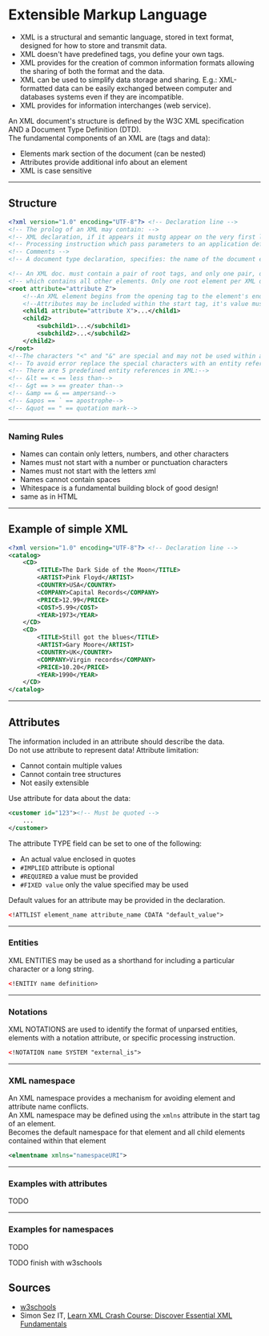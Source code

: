 # Extensible Markup Language

- XML is a structural and semantic language, stored in text format, designed for how to store and transmit data. 
- XML doesn't have predefined tags, you define your own tags.
- XML provides for the creation of common information formats allowing the sharing of both the format and the data.
- XML can be used to simplify data storage and sharing. E.g.: XML-formatted data can be easily exchanged between computer and databases systems even if they are incompatible.  
- XML provides for information interchanges (web service).

An XML document's structure is defined by the W3C XML specification AND a Document Type Definition (DTD).  
The fundamental components of an XML are (tags and data):
- Elements mark section of the document (can be nested)
- Attributes provide additional info about an element
- XML is case sensitive
___
## Structure
```xml
<?xml version="1.0" encoding="UTF-8"?> <!-- Declaration line -->
<!-- The prolog of an XML may contain: -->
<!-- XML declaration, if it appears it mustg appear on the very first line with no preceding withe space -->
<!-- Processing instruction which pass parameters to an application defining how to process the XML document -->
<!-- Comments -->
<!-- A document type declaration, specifies: the name of the document element, external DTD, internal DTD -->

<!-- An XML doc. must contain a pair of root tags, and only one pair, of root tags. Is the "parent" element -->
<!-- which contains all other elements. Only one root element per XML document -->
<root attribute="attribute Z">
    <!--An XML element begins from the opening tag to the element's end tag.-->
    <!--Attributes may be included within the start tag, it's value must be quoted with single or double quotes.-->
    <child1 attribute="attribute X">...</child1> 
    <child2>
        <subchild1>...</subchild1>
        <subchild2>...</subchild2>
    </child2>
</root>
<!--The characters "<" and "&" are special and may not be used within an elements data.-->
<!-- To avoid error replace the special characters with an entity reference.-->
<!-- There are 5 predefined entity references in XML:-->
<!-- &lt == < == less than-->
<!-- &gt == > == greater than-->
<!-- &amp == & == ampersand-->
<!-- &apos == ` == apostrophe-->
<!-- &quot == " == quotation mark-->
```
___
### Naming Rules
- Names can contain only letters, numbers, and other characters
- Names must not start with a number or punctuation characters
- Names must not start with the letters xml
- Names cannot contain spaces
- Whitespace is a fundamental building block of good design!
- <!-- This is a comment --> same as in HTML
___
## Example of simple XML
```xml
<?xml version="1.0" encoding="UTF-8"?> <!-- Declaration line -->
<catalog>
    <CD>
        <TITLE>The Dark Side of the Moon</TITLE>
        <ARTIST>Pink Floyd</ARTIST>
        <COUNTRY>USA</COUNTRY>
        <COMPANY>Capital Records</COMPANY>
        <PRICE>12.99</PRICE>
        <COST>5.99</COST>
        <YEAR>1973</YEAR>
    </CD>
    <CD>
        <TITLE>Still got the blues</TITLE>
        <ARTIST>Gary Moore</ARTIST>
        <COUNTRY>UK</COUNTRY>
        <COMPANY>Virgin records</COMPANY>
        <PRICE>10.20</PRICE>
        <YEAR>1990</YEAR>
    </CD>
</catalog>
```
___
## Attributes
The information included in an attribute should describe the data.  
Do not use attribute to represent data!
Attribute limitation:
- Cannot contain multiple values
- Cannot contain tree structures
- Not easily extensible

Use attribute for data about the data:
```xml
<customer id="123"><!-- Must be quoted -->
    ...
</customer>
```
The attribute TYPE field can be set to one of the following:
- An actual value enclosed in quotes
- `#IMPLIED` attribute is optional
- `#REQUIRED` a value must be provided
- `#FIXED value` only the value specified may be used

Default values for an attribute may be provided in the declaration.  
```xml
<!ATTLIST element_name attribute_name CDATA "default_value">
```
___
### Entities
XML ENTITIES may be used as a shorthand for including a particular character or a long string.  
```xml
<!ENITIY name definition>
```
___
### Notations
XML NOTATIONS are used to identify the format of unparsed entities, elements with a notation attribute, or specific processing instruction.  
```xml
<!NOTATION name SYSTEM "external_is">
```
___
### XML namespace
An XML namespace provides a mechanism for avoiding element and attribute name conflicts.  
An XML namespace may be defined using the `xmlns` attribute in the start tag of an element.  
Becomes the default namespace for that element and all child elements contained within that element
```xml
<elmentname xmlns="namespaceURI">
```
___
### Examples with attributes
TODO
___
### Examples for namespaces
TODO

TODO finish with w3schools

## Sources
- [w3schools](https://www.w3schools.com/XML/default.asp)
- Simon Sez IT, [Learn XML Crash Course: Discover Essential XML Fundamentals](https://www.udemy.com/course/learn-xml-crash-course/)

